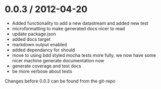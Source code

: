 
0.0.3 / 2012-04-20 
==================

  * Added functionality to add a new datastream and added new test
  * microformatting to make generated docs nicer to read
  * update package.json
  * added docs target
  * markdown output enabled
  * added dependancy for should
  * move to using bdd styled mocha tests more fully, we now have some nicer machine generate documentation now
  * generate coverage and test docs
  * be more verbose about tests

Changes before 0.0.3 can be found from the git-repo
